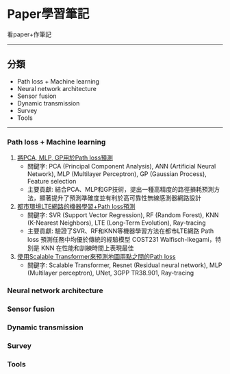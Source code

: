 # Paper學習筆記
看paper+作筆記

---
## 分類
- Path loss + Machine learning
- Neural network architecture
- Sensor fusion 
- Dynamic transmission
- Survey
- Tools

---
### Path loss + Machine learning
 1. [將PCA, MLP, GP用於Path loss預測](/Path_Loss_Prediction/Path_Loss_Prediction_Based_on_Machine_Learning_Techniques_Principal_Component_Analysis_Artificial_Neural_Network_and_Gaussian_Process/README.md)
    * 關鍵字: PCA (Principal Component Analysis), ANN (Artificial Neural Network), MLP (Multilayer Perceptron), GP (Gaussian Process), Feature selection 
    * 主要貢獻: 結合PCA、MLP和GP技術，提出一種高精度的路徑損耗預測方法，顯著提升了預測準確度並有利於高可靠性無線感測器網路設計
 2. [都市環境LTE網路的機器學習+Path loss預測](/Path_Loss_Prediction/Machine_Learning-Based_Methods_for_Path_Loss_Prediction_in_Urban_Environment_for_LTE_Networks/README.md)
    * 關鍵字: SVR (Support Vector Regression), RF (Random Forest), KNN (K-Nearest Neighbors), LTE (Long-Term Evolution), Ray-tracing
    * 主要貢獻: 驗證了SVR、RF和KNN等機器學習方法在都市LTE網路 Path loss 預測任務中均優於傳統的經驗模型 COST231 Walfisch-Ikegami，特別是 KNN 在性能和訓練時間上表現最佳
 3. [使用Scalable Transformer來預測地圖兩點之間的Path loss](/Path_Loss_Prediction\Transformer-Based_Neural_Surrogate_for_Link-Level_Path_Loss_Prediction_from_Variable-Sized_Maps/README.md)
    * 關鍵字: Scalable Transformer, Resnet (Residual neural network), MLP (Multilayer perceptron), UNet, 3GPP TR38.901, Ray-tracing
### Neural network architecture
### Sensor fusion 
### Dynamic transmission
### Survey
### Tools
